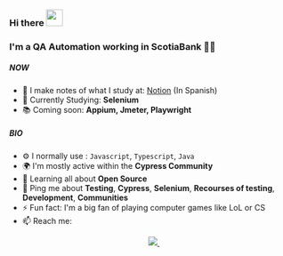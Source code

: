 ### Hi there <img src="https://user-images.githubusercontent.com/1303154/88677602-1635ba80-d120-11ea-84d8-d263ba5fc3c0.gif" width="30">

### I'm a QA Automation working in ScotiaBank 👨‍💻

##### NOW

- :page_facing_up: I make notes of what I study at: [Notion](https://apuntesdenico.notion.site/apuntesdenico/Apuntes-eae55c00d2f24208b9bdd7e52f3162fc "Notion") (In Spanish)
- :orange_book: Currently Studying: **Selenium**
- :books: Coming soon: **Appium, Jmeter, Playwright**

##### BIO

- ⚙️ I normally use : `Javascript`, `Typescript`, `Java`
- 🌍 I'm mostly active within the **Cypress Community**
- 🌱 Learning all about **Open Source**
- 💬 Ping me about **Testing**, **Cypress**, **Selenium**, **Recourses of testing**, **Development**, **Communities**
- ⚡️ Fun fact: I'm a big fan of playing computer games like LoL or CS
- 📫 Reach me: <p align='center'>
  <a href="https://www.linkedin.com/in/nicolas-lopez-qa/">
    <img src="https://img.shields.io/badge/linkedin-%230077B5.svg?&style=for-the-badge&logo=linkedin&logoColor=white" />
  </a>&nbsp;&nbsp;
</p>

